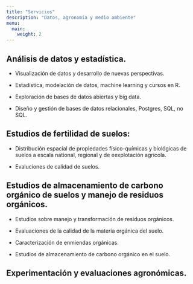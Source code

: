 ```yaml
---
title: "Servicios"
description: "Datos, agronomía y medio ambiente"
menu:
  main:
    weight: 2
---
```


 
## Análisis de datos y estadística.

* Visualización de datos y desarrollo de nuevas perspectivas.

* Estadística, modelación de datos, machine learning y cursos en R.


* Exploración de bases de datos abiertas y big data.

* Diseño y gestión de bases de datos relacionales, Postgres, SQL, no SQL.


## Estudios de fertilidad de suelos:

* Distribución espacial de propiedades físico-químicas y biológicas de suelos a escala national, regional y de eexplotación agrícola.

* Evaluciones de calidad de suelos.


## Estudios de almacenamiento de carbono orgánico de suelos y manejo de residuos orgánicos.

* Estudios sobre manejo y transformación de residuos orgánicos.

* Evaluaciones de la calidad de la materia orgánica del suelo.

* Caracterización de enmiendas orgánicas.

* Estudios de almacenamiento de carbono orgánico en el suelo.

## Experimentación y evaluaciones agronómicas.